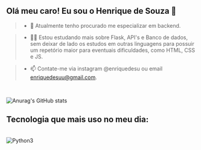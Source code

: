 ## Olá meu caro! Eu sou o Henrique de Souza 👋

>- 🔭 Atualmente tenho procurado me especializar em backend.

>- 👨‍🎓 Estou estudando mais sobre Flask, API's e Banco de dados,
sem deixar de lado os estudos em outras linguagens para possuir um
repetório maior para eventuais dificuldades, como HTML, CSS e JS.
 
>- 📫 Contate-me via instagram @enriquedesu ou email enriquedesuu@gmail.com.
  <div><br>
    
  ![Anurag's GitHub stats](https://github-readme-stats.vercel.app/api?username=Henrique-de-Souza&show_icons=true&theme=dark)

## Tecnologia que mais uso no meu dia:
<div style="display: inline_block"><br/>
  <img aling="center "alt="Python3 "src="https://img.shields.io/badge/Python-14354C?style=for-the-badge&logo=python&logoColor=white" /> 

<div>
